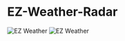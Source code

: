 # EZ-Weather-Radar
![EZ Weather](https://lh3.googleusercontent.com/hN3Zhx4pzL_wcrRqjcNhexGOfxIn74spl7FQQn055RSMOTfNPP2TuagQ_Fn1V7gTox8=w2299-h1150-rw)
![EZ Weather](https://lh3.googleusercontent.com/XQoEXS2PZR8vTJo9Epc8N43-sZI1RyPREyOQAjGfZlg0SRJcA3qYB2PoJIf7AVo81NE=w2299-h1150-rw)
